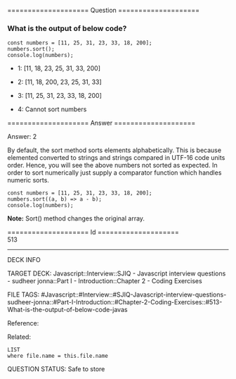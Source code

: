 ==================== Question ====================  

### What is the output of below code?

<!-- codeblock-start -->
<pre><code class="hljs language-javascript"><span class="hljs-keyword">const</span> numbers = [<span class="hljs-number">11</span>, <span class="hljs-number">25</span>, <span class="hljs-number">31</span>, <span class="hljs-number">23</span>, <span class="hljs-number">33</span>, <span class="hljs-number">18</span>, <span class="hljs-number">200</span>];
numbers.<span class="hljs-title function_">sort</span>();
<span class="hljs-variable language_">console</span>.<span class="hljs-title function_">log</span>(numbers);
</code></pre>
<!-- codeblock-end -->

- 1: [11, 18, 23, 25, 31, 33, 200]

- 2: [11, 18, 200, 23, 25, 31, 33]

- 3: [11, 25, 31, 23, 33, 18, 200]

- 4: Cannot sort numbers  

==================== Answer ====================  

Answer: 2

By default, the sort method sorts elements alphabetically. This is because elemented converted to strings and strings compared in UTF-16 code units order. Hence, you will see the above numbers not sorted as expected. In order to sort numerically just supply a comparator function which handles numeric sorts.

<!-- codeblock-start -->
<pre><code class="hljs language-javascript"><span class="hljs-keyword">const</span> numbers = [<span class="hljs-number">11</span>, <span class="hljs-number">25</span>, <span class="hljs-number">31</span>, <span class="hljs-number">23</span>, <span class="hljs-number">33</span>, <span class="hljs-number">18</span>, <span class="hljs-number">200</span>];
numbers.<span class="hljs-title function_">sort</span>(<span class="hljs-function">(<span class="hljs-params">a, b</span>) =></span> a - b);
<span class="hljs-variable language_">console</span>.<span class="hljs-title function_">log</span>(numbers);
</code></pre>
<!-- codeblock-end -->

**Note:** Sort() method changes the original array.

==================== Id ====================  
513

---

DECK INFO

TARGET DECK: Javascript::Interview::SJIQ - Javascript interview questions - sudheer jonna::Part I - Introduction::Chapter 2 - Coding Exercises

FILE TAGS: #Javascript::#Interview::#SJIQ-Javascript-interview-questions-sudheer-jonna::#Part-I-Introduction::#Chapter-2-Coding-Exercises::#513-What-is-the-output-of-below-code-javas

Reference:

Related:

```dataview
LIST
where file.name = this.file.name
```

QUESTION STATUS: Safe to store
